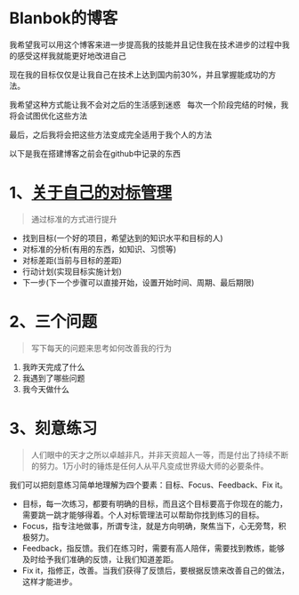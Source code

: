 # Blanbok的博客

  我希望我可以用这个博客来进一步提高我的技能并且记住我在技术进步的过程中我的感受这样我就能更好地改进自己
    
  现在我的目标仅仅是让我自己在技术上达到国内前30%，并且掌握能成功的方法。
  
  我希望这种方式能让我不会对之后的生活感到迷惑
  
  每次一个阶段完结的时候，我将会试图优化这些方法
  
  最后，之后我将会把这些方法变成完全适用于我个人的方法
 
   以下是我在搭建博客之前会在github中记录的东西
 
# 1、[关于自己的对标管理](./BenchmarkingManagement.md)
    
> 通过标准的方式进行提升
-  找到目标(一个好的项目，希望达到的知识水平和目标的人)
-  对标准的分析(有用的东西，如知识、习惯等)
-  对标差距(当前与目标的差距)
-  行动计划(实现目标实施计划)
-  下一步(下一个步骤可以直接开始，设置开始时间、周期、最后期限)

# 2、三个问题
> 写下每天的问题来思考如何改善我的行为

1. 我昨天完成了什么
2. 我遇到了哪些问题
3. 我今天做什么

# 3、刻意练习
> 人们眼中的天才之所以卓越非凡，并非天资超人一等，而是付出了持续不断的努力。1万小时的锤炼是任何人从平凡变成世界级大师的必要条件。

我们可以把刻意练习简单地理解为四个要素：目标、Focus、Feedback、Fix it。

- 目标，每一次练习，都要有明确的目标，而且这个目标要高于你现在的能力，需要跳一跳才能够得着。个人对标管理法可以帮助你找到练习的目标。
- Focus，指专注地做事，所谓专注，就是方向明确，聚焦当下，心无旁骛，积极努力。
- Feedback，指反馈。我们在练习时，需要有高人陪伴，需要找到教练，能够及时给予我们准确的反馈，让我们知道差距。
- Fix it，指修正，改善。当我们获得了反馈后，要根据反馈来改善自己的做法，这样才能进步。 

